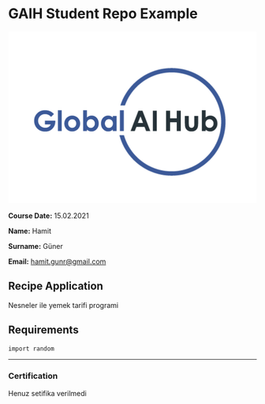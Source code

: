 # GAIH Student Repo Example
![](img/logo.png)

**Course Date:** 15.02.2021  

**Name:** Hamit 

**Surname:** Güner  

**Email:** hamit.gunr@gmail.com  

  

## Recipe Application
Nesneler ile yemek tarifi programi

## Requirements
```
import random 

```
---

### Certification
Henuz setifika verilmedi

